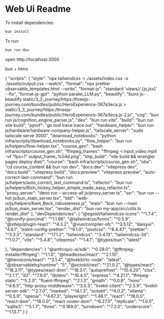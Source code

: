 # Web Ui Readme 


To install dependencies:
```sh
bun install
```

To run:
```sh
bun run dev
```

open http://localhost:3000




bun + htmx 

{
  "scripts": {
    "style": "npx tailwindcss -i ./assets/index.css -o ./assets/output.css --watch",
    "format": "npx prettier observable_templates.html --write",
    "format-js": "standard 'views/*/*.{js,jsx}' --fix",
    "format-js-gpt": "python paralel_LLM.py",
    "beautify": "bunx js-beautify static/3_3_journey/https:/threejs-journey.com/bundles/public/HeroExperience-367a3eca.js > static/3_3_journey/https:/threejs-journey.com/bundles/public/HeroExperience-367a3eca.js-2.js",
    "cog": "bun run js/cognition_engine_parser.js",
    "dev": "bun run vite",
    "build": "bun run vite build",
    "pprof": "go tool trace trace.out",
    "hardware_helper": "bun run js/hardware/hardware-company-helper.js",
    "tailscale_server": "sudo tailscale serve 3000",
    "download_notebooks": "python infra/scripts/download_notebooks.py",
    "flow_helper": "bun run js/helpers/flow-helper.tsx",
    "course_gen": "bash infra/scripts/course_gen.sh",
    "ffmpeg_frames": "ffmpeg -i input_video.mp4 -vf \"fps=1\" output_frame_%04d.png",
    "tmp_build": "vite build && wrangler pages deploy dist/",
    "course": "bash infra/scripts/course_gen.sh",
    "obs": "cd course_content && bun run dev",
    "docs:dev": "vitepress dev",
    "docs:build": "vitepress build",
    "docs:preview": "vitepress preview",
    "auto-correct-last-command": "bun run js/helpers/auto_correct_last_command.ts",
    "refactor": "bun run js/helpers/Rich_hickey_helper_simple_made_easy_refactor.ts",
    "proxy_server": "deno run --access-all js/proxy_server.ts",
    "ssr": "bun run --hot js/bun_main_server.tsx",
    "tdd": "web-ui/js/helpers/Kent_Beck_robusteness.js",
    "main": "bun run --main js/bun_main_server.tsx",
    "render_dist": "bun run my-app/src/utils.ts render_dist"
  },
  "devDependencies": {
    "@egoist/tailwindcss-icons": "^1.7.4",
    "@iconify-json/mdi": "^1.1.66",
    "@tailwindcss/forms": "^0.5.9",
    "@vitejs/plugin-react": "^4.3.2",
    "@vue/compiler-sfc": "^3.5.12",
    "daisyui": "4.6.1",
    "eslint-config-prettier": "^9.1.0",
    "postcss": "^8.4.47",
    "prettier": "^3.3.3",
    "standard": "^17.1.2",
    "tailwindcss": "^3.4.13",
    "tailwindcss-3d": "^1.0.7",
    "vite": "^5.4.8",
    "vitepress": "^1.4.1",
    "@types/bun": "latest"

  },
  "dependencies": {
    "@anthropic-ai/sdk": "^0.29.0",
    "@ffmpeg-installer/ffmpeg": "^1.1.0",
    "@headlessui/react": "^2.1.10",
    "@heroicons/react": "^2.1.4",
    "@livekit/rtc-node": "latest",
    "@observablehq/runtime": "5",
    "@octokit/rest": "^21.0.2",
    "@types/react": "^18.3.11",
    "@types/react-dom": "^18.3.1",
    "autoprefixer": "^10.4.20",
    "clsx": "^2.1.1",
    "d3": "^7.9.0",
    "dotenv": "^16.4.5",
    "express": "^4.21.1",
    "ffmpeg-static": "^5.2.0",
    "fluent-ffmpeg": "^2.1.3",
    "gmath": "^0.0.6",
    "hono": "^4.6.5",
    "http-proxy-middleware": "^3.0.3",
    "livekit-client": "^2.5.9",
    "livekit-server-sdk": "^2.7.0",
    "marked": "^14.1.3",
    "octokit": "^4.0.2",
    "ollama": "^0.5.9",
    "openai": "^4.67.3",
    "playwright": "^1.48.1",
    "react": "^18.0.0",
    "react-dom": "^18.0.0",
    "react-router-dom": "^6.27.0",
    "replicate": "^1.0.0",
    "sqlite3": "^5.1.7",
    "three": "^0.169.0",
    "turndown": "^7.2.0",
    "underscore": "^1.13.7"
  }
}